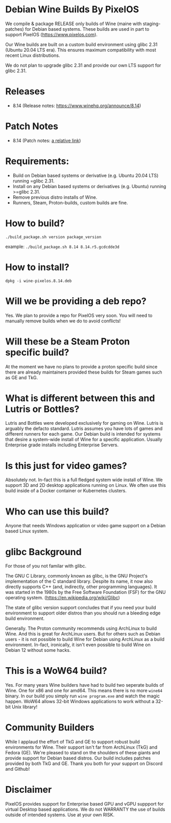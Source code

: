 # Debian Wine Builds By PixelOS
We compile & package RELEASE only builds of Wine (maine with staging-patches) for Debian based systems. These builds are used in part to support PixelOS (https://www.pixelos.com).

Our Wine builds are built on a custom build environment using glibc 2.31 (Ubuntu 20.04 LTS era). This ensures maximum compatibility with most recent Linux distributions.

We do not plan to upgrade glibc 2.31 and provide our own LTS support for glibc 2.31.

# Releases
- 8.14 (Release notes: https://www.winehq.org/announce/8.14)

# Patch Notes
- 8.14 (Patch notes: [a relative link](8.14/pixelos.txt))

# Requirements:
- Build on Debian based systems or derivative (e.g. Ubuntu 20.04 LTS) running =glibc 2.31.
- Install on any Debian based systems or derivatives (e.g. Ubuntu) running >=glibc 2.31.
- Remove previous distro installs of Wine.
- Runners, Steam, Proton-builds, custom builds are fine.

# How to build?
```./build_package.sh version package_version```

example: ```./build_package.sh 8.14 8.14.r5.gcdcdde3d```

# How to install?
```dpkg -i wine-pixelos.8.14.deb```

# Will we be providing a deb repo?
Yes. We plan to provide a repo for PixelOS very soon. You will need to manually remove builds when we do to avoid conflicts!

# Will these be a Steam Proton specific build?
At the moment we have no plans to provide a proton specific build since there are already maintainers provided these builds for Steam games such as GE and TkG.

# What is different between this and Lutris or Bottles?
Lutris and Bottles were developed exclusively for gaming on Wine. Lutris is arguably the defacto standard. Lutris assumes you have lots of games and different runners for each game. Our Debian build is intended for systems that desire a system-wide install of Wine for a specific application. Usually Enterprise grade installs including Enterprise Servers.

# Is this just for video games?
Absolutely not. In-fact this is a full fledged system wide install of Wine. We support 3D and 2D desktop applications running on Linux. We often use this build inside of a Docker container or Kubernetes clusters.

# Who can use this build?
Anyone that needs Windows application or video game support on a Debian based Linux system.

# glibc Background
For those of you not familar with glibc.

The GNU C Library, commonly known as glibc, is the GNU Project's implementation of the C standard library. Despite its name, it now also directly supports C++ (and, indirectly, other programming languages). It was started in the 1980s by the Free Software Foundation (FSF) for the GNU operating system. (https://en.wikipedia.org/wiki/Glibc)

The state of glibc version support concludes that if you need your build environment to support older distros than you should run a bleeding edge build environment.

Generally. The Proton community recommends using ArchLinux to build Wine. And this is great for ArchLinux users. But for others such as Debian users - it is not possible to build Wine for Debian using ArchLinux as a build environment. In-fact, ironically, it isn't even possible to build Wine on Debian 12 without some hacks.

# This is a WoW64 build?
Yes. For many years Wine builders have had to build two seperate builds of Wine. One for x86 and one for amd64. This means there is no more ```wine64``` binary. In our build you simply run ```wine program.exe``` and watch the magic happen. WoW64 allows 32-bit Windows applications to work without a 32-bit Unix library!

# Community Builders
While I applaud the effort of TkG and GE to support robust build environments for Wine. Their support isn't far from ArchLinux (TkG) and Fedora (GE). We're pleased to stand on the shoulders of these giants and provide support for Debian based distros. Our build includes patches provided by both TkG and GE. Thank you both for your support on Discord and Github!

# Disclaimer
PixelOS provides support for Enterprise based GPU and vGPU suppport for virtual Desktop based applications. We do not WARRANTY the use of builds outside of intended systems. Use at your own RISK.
